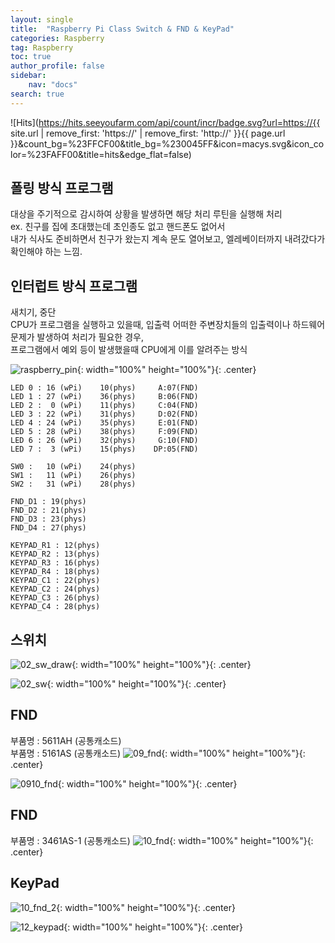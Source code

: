 ```yaml
---
layout: single
title:  "Raspberry Pi Class Switch & FND & KeyPad"
categories: Raspberry
tag: Raspberry
toc: true
author_profile: false
sidebar:
    nav: "docs"
search: true
---
```


![Hits](https://hits.seeyoufarm.com/api/count/incr/badge.svg?url=https://{{ site.url | remove_first: 'https://' | remove_first: 'http://' }}{{ page.url }}&count_bg=%23FFCF00&title_bg=%230045FF&icon=macys.svg&icon_color=%23FAFF00&title=hits&edge_flat=false)

## 폴링 방식 프로그램  
대상을 주기적으로 감시하여 상황을 발생하면 해당 처리 루틴을 실행해 처리  
ex. 친구를 집에 초대했는데 초인종도 없고 핸드폰도 없어서  
내가 식사도 준비하면서 친구가 왔는지 계속 문도 열어보고, 엘레베이터까지 내려갔다가 확인해야 하는 느낌.  

## 인터럽트 방식 프로그램  
새치기, 중단  
CPU가 프로그램을 실행하고 있을때, 입출력 어떠한 주변장치들의 입출력이나 하드웨어 문제가 발생하여 처리가 필요한 경우,  
프로그램에서 예외 등이 발생했을때 CPU에게 이를 알려주는 방식  
  
![raspberry_pin](/images/2024-11-05-Raspberry_class/raspberry_pin.png){: width="100%" height="100%"}{: .center}  

```
LED 0 : 16 (wPi)	10(phys)     A:07(FND)
LED 1 : 27 (wPi)	36(phys)     B:06(FND)
LED 2 :  0 (wPi)	11(phys)     C:04(FND)
LED 3 : 22 (wPi)	31(phys)     D:02(FND)
LED 4 : 24 (wPi)	35(phys)     E:01(FND)
LED 5 : 28 (wPi)	38(phys)     F:09(FND)
LED 6 : 26 (wPi)	32(phys)     G:10(FND)
LED 7 :  3 (wPi)	15(phys)    DP:05(FND)

SW0 :   10 (wPi)	24(phys)
SW1 :   11 (wPi)	26(phys)
SW2 :   31 (wPi)	28(phys)

FND_D1 : 19(phys)
FND_D2 : 21(phys)
FND_D3 : 23(phys)
FND_D4 : 27(phys)

KEYPAD_R1 : 12(phys)
KEYPAD_R2 : 13(phys)
KEYPAD_R3 : 16(phys)
KEYPAD_R4 : 18(phys)
KEYPAD_C1 : 22(phys)
KEYPAD_C2 : 24(phys)
KEYPAD_C3 : 26(phys)
KEYPAD_C4 : 28(phys)
```  
  
## 스위치  
![02_sw_draw](/images/2024-11-13-Raspberry_class/02_sw_draw.jpg){: width="100%" height="100%"}{: .center}  
  
![02_sw](/images/2024-11-13-Raspberry_class/02_sw.jpg){: width="100%" height="100%"}{: .center}  

## FND  
부품명 : 5611AH (공통캐소드)  
부품명 : 5161AS (공통캐소드)
![09_fnd](/images/2024-11-13-Raspberry_class/09_fnd.jpg){: width="100%" height="100%"}{: .center}  
  
![0910_fnd](/images/2024-11-13-Raspberry_class/0910_fnd.jpg){: width="100%" height="100%"}{: .center}  

## FND  
부품명 : 3461AS-1 (공통캐소드)
![10_fnd](/images/2024-11-13-Raspberry_class/10_fnd.jpg){: width="100%" height="100%"}{: .center}  

## KeyPad  
![10_fnd_2](/images/2024-11-13-Raspberry_class/10_fnd_2.jpg){: width="100%" height="100%"}{: .center}  
  
![12_keypad](/images/2024-11-13-Raspberry_class/12_keypad.jpg){: width="100%" height="100%"}{: .center}  
